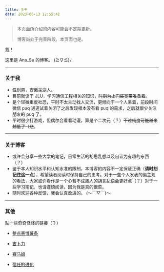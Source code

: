 ```yaml
---
title: 关于
date: 2023-06-13 12:55:42
---
```




>本页面所介绍的内容可能会不定期更新。
>
>博客尚处于完善阶段，本页面也是。

氦！

这里是 Ana_Su 的博客。 (≧∇≦)ﾉ



---

### 关于我

- 性别男，安徽芜湖人。
- 目前就读于 JLU，学习通信工程相关的知识，~~时刻为上门装宽带准备着~~。
- 是个轻微重度社恐，平时不太主动找人交流，更倾向于一个人呆着，前段时间微信 puq 通道试着关闭了之后发现根本没有看 puq 的需求，之后就很少关注朋友的 puq 了。
- 平时很少打游戏，但偶尔会看看动漫，算是个二次元（？）~~不过纯度可能越来越低了（悲~~。

---

### 关于博客

- 或许会分享一些大学的笔记，日常生活的胡思乱想以及自认为有趣的东西（？）
- 鉴于本人知识水平和认知水准的限制，本博客的内容不一定保证正确（**请时刻记住这一点**），希望读者阅读时保持自己的思考。对于一些个人发表的偏主观的看法，大家或许看作是一个心智不成熟人的胡言乱语会更好点（？）对于一些学习笔记，也请谨慎阅读，因为我是真的很菜。
- 随时欢迎各种反馈，我会认真改进的。 (～￣▽￣)～

---

### 其他

贴一些奇奇怪怪的链接（？）

- [整点赛博薯条](https://www.bilibili.com/video/BV1Rv4y1w7hA/?spm_id_from=333.999.0.0&vd_source=0f0f84fd4f7853dba4619576003d75fb)
- [吉卜力](https://www.bilibili.com/video/BV1ca4y1u7Pc/?spm_id_from=333.999.0.0&vd_source=0f0f84fd4f7853dba4619576003d75fb)

- [赛马娘](https://www.bilibili.com/video/BV1jF411B7sw/?spm_id_from=333.788.recommend_more_video.5&vd_source=0f0f84fd4f7853dba4619576003d75fb)

- [信任的进化](https://dccxi.com/trust/)
